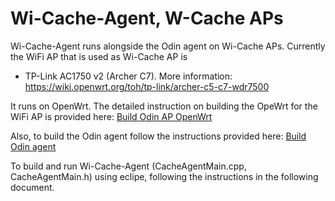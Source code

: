 # Wi-Cache-Agent, W-Cache APs

Wi-Cache-Agent runs alongside the Odin agent on Wi-Cache APs. Currently the WiFi AP that is used as Wi-Cache AP is

* TP-Link AC1750 v2 (Archer C7). More information: https://wiki.openwrt.org/toh/tp-link/archer-c5-c7-wdr7500

It runs on OpenWrt. The detailed instruction on building the OpeWrt for the WiFi AP is provided here: [Build Odin AP OpenWrt](https://github.com/Wi5/odin-wi5/wiki/Create-OpenWRT-bin-image-including-openvswitch-and-the-ath9k-patch)

Also, to build the Odin agent follow the instructions provided here: [Build Odin agent](https://github.com/Wi5/odin-wi5/wiki/Cross-compiling-Click-Modular-Router-for-Odin)

To build and run Wi-Cache-Agent (CacheAgentMain.cpp, CacheAgentMain.h) using eclipe, following the instructions in the following document.

